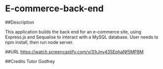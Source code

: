 # E-commerce-back-end

##Description

This application builds the back end for an e-commerce site, using Express.js and Sequalise to interact with a MySQL database. User needs to npm install, then run node server.

##URL https://watch.screencastify.com/v/31rJny435EphaNf5MP8M

##Credits Tutor Godfrey
